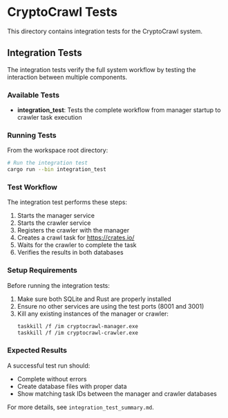 # CryptoCrawl Tests

This directory contains integration tests for the CryptoCrawl system.

## Integration Tests

The integration tests verify the full system workflow by testing the interaction between multiple components.

### Available Tests

- **integration_test**: Tests the complete workflow from manager startup to crawler task execution

### Running Tests

From the workspace root directory:

```bash
# Run the integration test
cargo run --bin integration_test
```

### Test Workflow

The integration test performs these steps:

1. Starts the manager service
2. Starts the crawler service
3. Registers the crawler with the manager
4. Creates a crawl task for https://crates.io/
5. Waits for the crawler to complete the task
6. Verifies the results in both databases

### Setup Requirements

Before running the integration tests:

1. Make sure both SQLite and Rust are properly installed
2. Ensure no other services are using the test ports (8001 and 3001)
3. Kill any existing instances of the manager or crawler:
   ```bash
   taskkill /f /im cryptocrawl-manager.exe
   taskkill /f /im cryptocrawl-crawler.exe
   ```

### Expected Results

A successful test run should:
- Complete without errors
- Create database files with proper data
- Show matching task IDs between the manager and crawler databases

For more details, see `integration_test_summary.md`. 